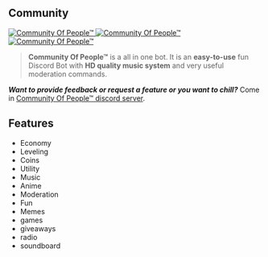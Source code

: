 ## Community

<a href="https://discordbots.org/bot/447044725820620810" >
  <img src="https://discordbots.org/api/widget/status/447044725820620810.svg" alt="Community Of People™" />
</a><a href="https://discordbots.org/bot/447044725820620810" >
  <img src="https://discordbots.org/api/widget/upvotes/447044725820620810.svg" alt="Community Of People™" />
</a><a href="https://discordbots.org/bot/447044725820620810" >
  <img src="https://discordbots.org/api/widget/lib/447044725820620810.svg" alt="Community Of People™" />
</a>
            
>**Community Of People™** is a all in one bot. It is an **easy-to-use** fun Discord Bot with **HD quality music system** and very useful moderation commands.<br>

***Want to provide feedback or request a feature or you want to chill?*** Come in [Community Of People™ discord server](https://discord.gg/ZY7DbYJ).
 

## Features
- Economy
- Leveling
- Coins
- Utility
- Music
- Anime
- Moderation
- Fun
- Memes
- games
- giveaways
- radio
- soundboard
